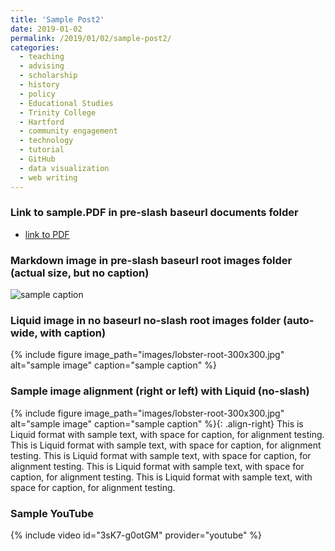 ```yaml
---
title: 'Sample Post2'
date: 2019-01-02
permalink: /2019/01/02/sample-post2/
categories:
  - teaching
  - advising
  - scholarship
  - history
  - policy
  - Educational Studies
  - Trinity College
  - Hartford
  - community engagement
  - technology
  - tutorial
  - GitHub
  - data visualization
  - web writing
---
```

### Link to sample.PDF in pre-slash baseurl documents folder
- [link to PDF](/jekyll-remote/documents/sample.pdf)

### Markdown image in pre-slash baseurl root images folder (actual size, but no caption)
![sample caption](/jekyll-remote/images/lobster-root-300x300.jpg)

### Liquid image in no baseurl no-slash root images folder (auto-wide, with caption)
{% include figure image_path="images/lobster-root-300x300.jpg" alt="sample image" caption="sample caption" %}

### Sample image alignment (right or left) with Liquid (no-slash)
{% include figure image_path="images/lobster-root-300x300.jpg" alt="sample image" caption="sample caption" %}{: .align-right}
This is Liquid format with sample text, with space for caption, for alignment testing. This is Liquid format with sample text, with space for caption, for alignment testing. This is Liquid format with sample text, with space for caption, for alignment testing. This is Liquid format with sample text, with space for caption, for alignment testing. This is Liquid format with sample text, with space for caption, for alignment testing.

### Sample YouTube
{% include video id="3sK7-g0otGM" provider="youtube" %}
